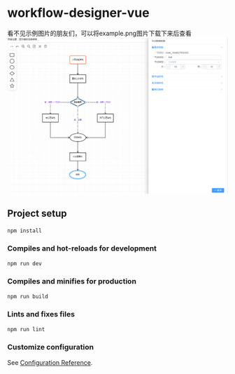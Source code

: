 # workflow-designer-vue
看不见示例图片的朋友们，可以将example.png图片下载下来后查看
![示例图](https://github.com/zylking/workflow-designer-vue/blob/main/example.png)
## Project setup
```
npm install
```

### Compiles and hot-reloads for development
```
npm run dev
```

### Compiles and minifies for production
```
npm run build
```

### Lints and fixes files
```
npm run lint
```

### Customize configuration
See [Configuration Reference](https://cli.vuejs.org/config/).
